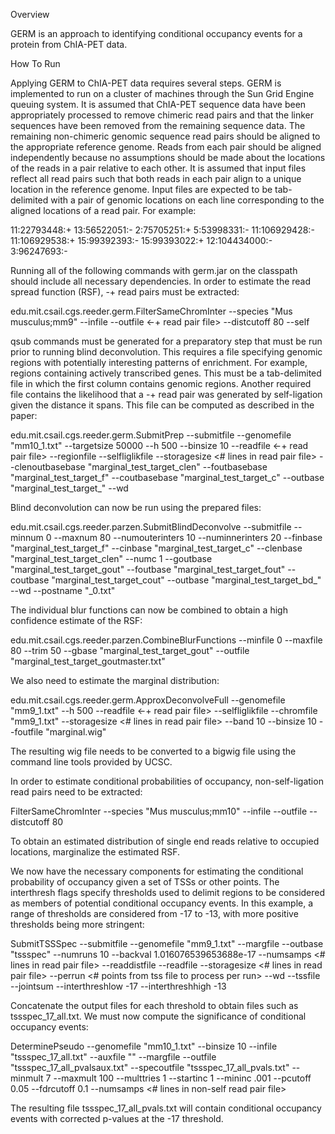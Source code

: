 Overview

GERM is an approach to identifying conditional occupancy events for a protein from ChIA-PET data.

How To Run

Applying GERM to ChIA-PET data requires several steps. GERM is implemented to run on a cluster of machines through the Sun Grid Engine queuing system. It is assumed that ChIA-PET sequence data have been appropriately processed to remove chimeric read pairs and that the linker sequences have been removed from the remaining sequence data. The remaining non-chimeric genomic sequence read pairs should be aligned to the appropriate reference genome. Reads from each pair should be aligned independently because no assumptions should be made about the locations of the reads in a pair relative to each other. It is assumed that input files reflect all read pairs such that both reads in each pair align to a unique location in the reference genome. Input files are expected to be tab-delimited with a pair of genomic locations on each line corresponding to the aligned locations of a read pair. For example:

11:22793448:+	13:56522051:-
2:75705251:+	5:53998331:-
11:106929428:-	11:106929538:+
15:99392393:-	15:99393022:+
12:104434000:-	3:96247693:-

Running all of the following commands with germ.jar on the classpath should include all necessary dependencies. In order to estimate the read spread function (RSF), -+ read pairs must be extracted:

edu.mit.csail.cgs.reeder.germ.FilterSameChromInter
--species "Mus musculus;mm9" --infile <processed read pair file> --outfile <-+ read pair file> --distcutoff 80 --self

qsub commands must be generated for a preparatory step that must be run prior to running blind deconvolution. This requires a file specifying genomic regions with potentially interesting patterns of enrichment. For example, regions containing actively transcribed genes. This must be a tab-delimited file in which the first column contains genomic regions. Another required file contains the likelihood that a -+ read pair was generated by self-ligation given the distance it spans. This file can be computed as described in the paper:

edu.mit.csail.cgs.reeder.germ.SubmitPrep
--submitfile <qsub command file> --genomefile "mm10_1.txt" --targetsize 50000 --h 500 --binsize 10 --readfile <-+ read pair file> --regionfile <test region file> --selfliglikfile <self ligation likelihood file> --storagesize <# lines in read pair file> --clenoutbasebase "marginal_test_target_clen" --foutbasebase "marginal_test_target_f" --coutbasebase "marginal_test_target_c" --outbase "marginal_test_target_" --wd <working directory>

Blind deconvolution can now be run using the prepared files:

edu.mit.csail.cgs.reeder.parzen.SubmitBlindDeconvolve
--submitfile <qsub command file> --minnum 0 --maxnum 80 --numouterinters 10 --numinnerinters 20 --finbase "marginal_test_target_f" --cinbase "marginal_test_target_c" --clenbase "marginal_test_target_clen" --numc 1 --goutbase "marginal_test_target_gout" --foutbase "marginal_test_target_fout" --coutbase "marginal_test_target_cout" --outbase "marginal_test_target_bd_" --wd <working directory> --postname "_0.txt"

The individual blur functions can now be combined to obtain a high confidence estimate of the RSF:

edu.mit.csail.cgs.reeder.parzen.CombineBlurFunctions
--minfile 0 --maxfile 80 --trim 50 --gbase "marginal_test_target_gout" --outfile "marginal_test_target_goutmaster.txt"

We also need to estimate the marginal distribution:

edu.mit.csail.cgs.reeder.germ.ApproxDeconvolveFull
--genomefile "mm9_1.txt" --h 500 --readfile <-+ read pair file> --selfliglikfile <self ligation likelihood file> --chromfile "mm9_1.txt" --storagesize <# lines in read pair file> --band 10 --binsize 10 --foutfile "marginal.wig"

The resulting wig file needs to be converted to a bigwig file using the command line tools provided by UCSC.

In order to estimate conditional probabilities of occupancy, non-self-ligation read pairs need to be extracted:

FilterSameChromInter
--species "Mus musculus;mm10" --infile <processed read pair file> --outfile <non-self read pair file> --distcutoff 80

To obtain an estimated distribution of single end reads relative to occupied locations, marginalize the estimated RSF.

We now have the necessary components for estimating the conditional probability of occupancy given a set of TSSs or other points. The interthresh flags specify thresholds used to delimit regions to be considered as members of potential conditional occupancy events. In this example, a range of thresholds are considered from -17 to -13, with more positive thresholds being more stringent:

SubmitTSSSpec
--submitfile <qsub command file> --genomefile "mm9_1.txt" --margfile <marginal bigwig file> --outbase "tssspec" --numruns 10 --backval 1.016076539653688e-17 --numsamps <# lines in read pair file> --readdistfile <single end read distribution file> --readfile <non-self read pair file> --storagesize <# lines in read pair file> --perrun <# points from tss file to process per run> --wd <working directory> --tssfile <file containing TSSs or other points> --jointsum --interthreshlow -17 --interthreshhigh -13

Concatenate the output files for each threshold to obtain files such as tssspec_17_all.txt. We must now compute the significance of conditional occupancy events:

DeterminePseudo
--genomefile "mm10_1.txt" --binsize 10 --infile "tssspec_17_all.txt" --auxfile "" --margfile <marginal bigwig file> --outfile "tssspec_17_all_pvalsaux.txt" --specoutfile "tssspec_17_all_pvals.txt" --minmult 7 --maxmult 100 --multtries 1 --startinc 1 --mininc .001 --pcutoff 0.05 --fdrcutoff 0.1 --numsamps <# lines in non-self read pair file>
 
The resulting file tssspec_17_all_pvals.txt will contain conditional occupancy events with corrected p-values at the -17 threshold.
